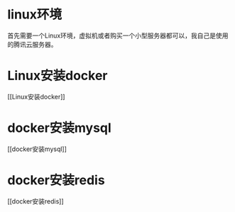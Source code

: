 # linux环境

首先需要一个Linux环境，虚拟机或者购买一个小型服务器都可以，我自己是使用的腾讯云服务器。

# Linux安装docker

[[Linux安装docker]]

# docker安装mysql

[[docker安装mysql]]

# docker安装redis

[[docker安装redis]]